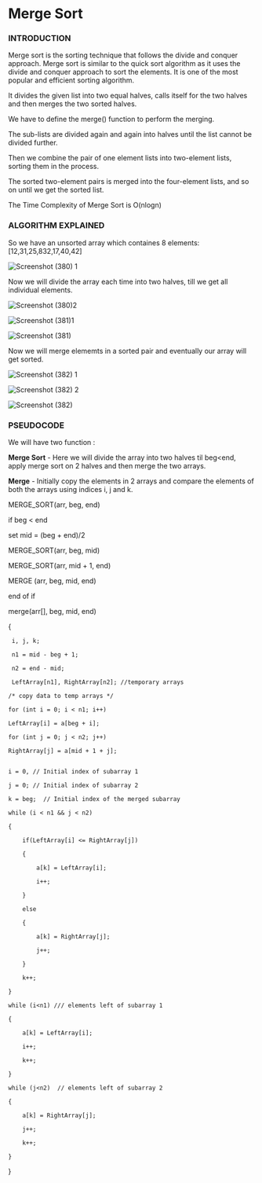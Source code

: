 # Merge Sort # 

### INTRODUCTION ### 

Merge sort is the sorting technique that follows the divide and conquer approach. Merge sort is similar to the quick sort algorithm as it uses 
the divide and conquer approach to sort the elements. It is one of the most popular and efficient sorting algorithm. 

It divides the given list into two equal halves, calls itself for the two halves and then merges the two sorted halves. 

We have to define the merge() function to perform the merging.

The sub-lists are divided again and again into halves until the list cannot be divided further. 

Then we combine the pair of one element lists into two-element lists, sorting them in the process. 

The sorted two-element pairs is merged into the four-element lists, and so on until we get the sorted list.

The Time Complexity of Merge Sort is O(nlogn)

### ALGORITHM EXPLAINED ###

So we have an unsorted array which containes 8 elements: [12,31,25,832,17,40,42]

![Screenshot (380) 1](https://user-images.githubusercontent.com/98229024/200805936-ea5e389c-688b-4576-aab9-54e77fe2b4b2.png)

Now we will divide the array each time into two halves, till we get all individual elements. 

![Screenshot (380)2](https://user-images.githubusercontent.com/98229024/200806571-a0fbdc47-cb85-47c9-85f3-1d35f07b0481.png)

![Screenshot (381)1](https://user-images.githubusercontent.com/98229024/200806639-4d772ca0-e1d8-4277-99e8-2c5cad7cd1c0.png)

![Screenshot (381)](https://user-images.githubusercontent.com/98229024/200806759-2bca42f2-5ec9-454c-8a83-557bb18ee778.png)

Now we will merge elememts in a sorted pair and eventually our array will get sorted. 

![Screenshot (382) 1](https://user-images.githubusercontent.com/98229024/200806903-c5047516-ebcf-429e-87fc-f966a511a1c5.png)

![Screenshot (382) 2](https://user-images.githubusercontent.com/98229024/200806995-4343556e-7027-4c05-921f-3f4a2979ae9a.png)

![Screenshot (382)](https://user-images.githubusercontent.com/98229024/200806832-a489873f-1259-4f1a-9c4b-6426bf0f0235.png)







### PSEUDOCODE ### 

We will have two function : 

**Merge Sort** - Here we will divide the array into two halves til beg<end, apply merge sort on 2 halves and then merge the two arrays. 

**Merge**  - Initially copy the elements in 2 arrays and compare the elements of both the arrays using indices i, j and k. 

MERGE_SORT(arr, beg, end)  
  
if beg < end

  set mid = (beg + end)/2 
  
  MERGE_SORT(arr, beg, mid)  
  
  MERGE_SORT(arr, mid + 1, end)  
  
  MERGE (arr, beg, mid, end)  

end of if  

merge(arr[], beg, mid, end)

{    
     
     i, j, k;  
     
     n1 = mid - beg + 1;    
     
     n2 = end - mid;    
      
     LeftArray[n1], RightArray[n2]; //temporary arrays  
      
    /* copy data to temp arrays */  
    
    for (int i = 0; i < n1; i++)    
    
    LeftArray[i] = a[beg + i];    
    
    for (int j = 0; j < n2; j++)    
    
    RightArray[j] = a[mid + 1 + j];    
      
    
    i = 0, // Initial index of subarray 1  
    
    j = 0; // Initial index of subarray 2 
    
    k = beg;  // Initial index of the merged subarray 
      
    while (i < n1 && j < n2)    
    
    {    
        
        if(LeftArray[i] <= RightArray[j])    
        
        {    
            
            a[k] = LeftArray[i];    
            
            i++;    
        
        }    
        
        else    
        
        {    
            
            a[k] = RightArray[j];    
            
            j++;    
        
        }    
        
        k++;    
    
    }
    
    while (i<n1) /// elements left of subarray 1   
    
    {    
        
        a[k] = LeftArray[i];    
        
        i++;    
        
        k++;    
    
    }    
      
    while (j<n2)  // elements left of subarray 2   
    
    {    
        
        a[k] = RightArray[j];    
        
        j++;    
        
        k++;    
    
    }    

}    
